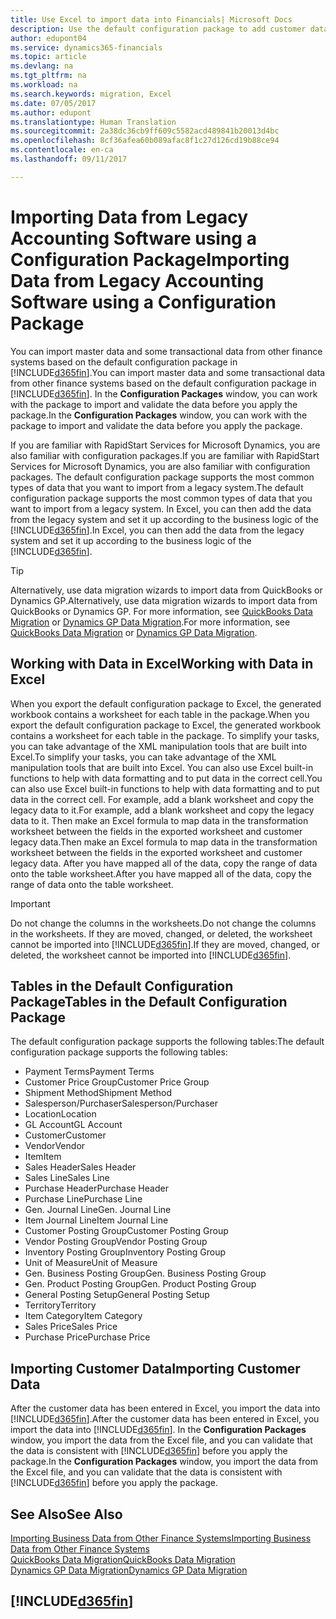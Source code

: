 ```yaml
---
title: Use Excel to import data into Financials| Microsoft Docs
description: Use the default configuration package to add customer data in Excel and import the data back into Dynamics 365 for Financials.
author: edupont04
ms.service: dynamics365-financials
ms.topic: article
ms.devlang: na
ms.tgt_pltfrm: na
ms.workload: na
ms.search.keywords: migration, Excel
ms.date: 07/05/2017
ms.author: edupont
ms.translationtype: Human Translation
ms.sourcegitcommit: 2a38dc36cb9ff609c5582acd489841b20013d4bc
ms.openlocfilehash: 8cf36afea60b089afac8f1c27d126cd19b88ce94
ms.contentlocale: en-ca
ms.lasthandoff: 09/11/2017

---
```

# <a name="importing-data-from-legacy-accounting-software-using-a-configuration-package"></a><span data-ttu-id="f5429-103">Importing Data from Legacy Accounting Software using a Configuration Package</span><span class="sxs-lookup"><span data-stu-id="f5429-103">Importing Data from Legacy Accounting Software using a Configuration Package</span></span>
<span data-ttu-id="f5429-104">You can import master data and some transactional data from other finance systems based on the default configuration package in [!INCLUDE[d365fin](includes/d365fin_md.md)].</span><span class="sxs-lookup"><span data-stu-id="f5429-104">You can import master data and some transactional data from other finance systems based on the default configuration package in [!INCLUDE[d365fin](includes/d365fin_md.md)].</span></span> <span data-ttu-id="f5429-105">In the **Configuration Packages** window, you can work with the package to import and validate the data before you apply the package.</span><span class="sxs-lookup"><span data-stu-id="f5429-105">In the **Configuration Packages** window, you can work with the package to import and validate the data before you apply the package.</span></span>  

<span data-ttu-id="f5429-106">If you are familiar with RapidStart Services for Microsoft Dynamics, you are also familiar with configuration packages.</span><span class="sxs-lookup"><span data-stu-id="f5429-106">If you are familiar with RapidStart Services for Microsoft Dynamics, you are also familiar with configuration packages.</span></span> <span data-ttu-id="f5429-107">The default configuration package supports the most common types of data that you want to import from a legacy system.</span><span class="sxs-lookup"><span data-stu-id="f5429-107">The default configuration package supports the most common types of data that you want to import from a legacy system.</span></span> <span data-ttu-id="f5429-108">In Excel, you can then add the data from the legacy system and set it up according to the business logic of the [!INCLUDE[d365fin](includes/d365fin_md.md)].</span><span class="sxs-lookup"><span data-stu-id="f5429-108">In Excel, you can then add the data from the legacy system and set it up according to the business logic of the [!INCLUDE[d365fin](includes/d365fin_md.md)].</span></span>  

> [!TIP]  
>   <span data-ttu-id="f5429-109">Alternatively, use data migration wizards to import data from QuickBooks or Dynamics GP.</span><span class="sxs-lookup"><span data-stu-id="f5429-109">Alternatively, use data migration wizards to import data from QuickBooks or Dynamics GP.</span></span> <span data-ttu-id="f5429-110">For more information, see [QuickBooks Data Migration](ui-extensions-quickbooks-data-migration.md) or [Dynamics GP Data Migration](ui-extensions-dynamicsgp-data-migration.md).</span><span class="sxs-lookup"><span data-stu-id="f5429-110">For more information, see [QuickBooks Data Migration](ui-extensions-quickbooks-data-migration.md) or [Dynamics GP Data Migration](ui-extensions-dynamicsgp-data-migration.md).</span></span>  

## <a name="working-with-data-in-excel"></a><span data-ttu-id="f5429-111">Working with Data in Excel</span><span class="sxs-lookup"><span data-stu-id="f5429-111">Working with Data in Excel</span></span>
<span data-ttu-id="f5429-112">When you export the default configuration package to Excel, the generated workbook contains a worksheet for each table in the package.</span><span class="sxs-lookup"><span data-stu-id="f5429-112">When you export the default configuration package to Excel, the generated workbook contains a worksheet for each table in the package.</span></span> <span data-ttu-id="f5429-113">To simplify your tasks, you can take advantage of the XML manipulation tools that are built into Excel.</span><span class="sxs-lookup"><span data-stu-id="f5429-113">To simplify your tasks, you can take advantage of the XML manipulation tools that are built into Excel.</span></span> <span data-ttu-id="f5429-114">You can also use Excel built-in functions to help with data formatting and to put data in the correct cell.</span><span class="sxs-lookup"><span data-stu-id="f5429-114">You can also use Excel built-in functions to help with data formatting and to put data in the correct cell.</span></span> <span data-ttu-id="f5429-115">For example, add a blank worksheet and copy the legacy data to it.</span><span class="sxs-lookup"><span data-stu-id="f5429-115">For example, add a blank worksheet and copy the legacy data to it.</span></span> <span data-ttu-id="f5429-116">Then make an Excel formula to map data in the transformation worksheet between the fields in the exported worksheet and customer legacy data.</span><span class="sxs-lookup"><span data-stu-id="f5429-116">Then make an Excel formula to map data in the transformation worksheet between the fields in the exported worksheet and customer legacy data.</span></span> <span data-ttu-id="f5429-117">After you have mapped all of the data, copy the range of data onto the table worksheet.</span><span class="sxs-lookup"><span data-stu-id="f5429-117">After you have mapped all of the data, copy the range of data onto the table worksheet.</span></span>  

> [!IMPORTANT]  
>  <span data-ttu-id="f5429-118">Do not change the columns in the worksheets.</span><span class="sxs-lookup"><span data-stu-id="f5429-118">Do not change the columns in the worksheets.</span></span> <span data-ttu-id="f5429-119">If they are moved, changed, or deleted, the worksheet cannot be imported into [!INCLUDE[d365fin](includes/d365fin_md.md)].</span><span class="sxs-lookup"><span data-stu-id="f5429-119">If they are moved, changed, or deleted, the worksheet cannot be imported into [!INCLUDE[d365fin](includes/d365fin_md.md)].</span></span>

## <a name="tables-in-the-default-configuration-package"></a><span data-ttu-id="f5429-120">Tables in the Default Configuration Package</span><span class="sxs-lookup"><span data-stu-id="f5429-120">Tables in the Default Configuration Package</span></span>
<span data-ttu-id="f5429-121">The default configuration package supports the following tables:</span><span class="sxs-lookup"><span data-stu-id="f5429-121">The default configuration package supports the following tables:</span></span>

-   <span data-ttu-id="f5429-122">Payment Terms</span><span class="sxs-lookup"><span data-stu-id="f5429-122">Payment Terms</span></span>
-   <span data-ttu-id="f5429-123">Customer Price Group</span><span class="sxs-lookup"><span data-stu-id="f5429-123">Customer Price Group</span></span>
-   <span data-ttu-id="f5429-124">Shipment Method</span><span class="sxs-lookup"><span data-stu-id="f5429-124">Shipment Method</span></span>
-   <span data-ttu-id="f5429-125">Salesperson/Purchaser</span><span class="sxs-lookup"><span data-stu-id="f5429-125">Salesperson/Purchaser</span></span>
-   <span data-ttu-id="f5429-126">Location</span><span class="sxs-lookup"><span data-stu-id="f5429-126">Location</span></span>
-   <span data-ttu-id="f5429-127">GL Account</span><span class="sxs-lookup"><span data-stu-id="f5429-127">GL Account</span></span>
-   <span data-ttu-id="f5429-128">Customer</span><span class="sxs-lookup"><span data-stu-id="f5429-128">Customer</span></span>
-   <span data-ttu-id="f5429-129">Vendor</span><span class="sxs-lookup"><span data-stu-id="f5429-129">Vendor</span></span>
-   <span data-ttu-id="f5429-130">Item</span><span class="sxs-lookup"><span data-stu-id="f5429-130">Item</span></span>
-   <span data-ttu-id="f5429-131">Sales Header</span><span class="sxs-lookup"><span data-stu-id="f5429-131">Sales Header</span></span>
-   <span data-ttu-id="f5429-132">Sales Line</span><span class="sxs-lookup"><span data-stu-id="f5429-132">Sales Line</span></span>
-   <span data-ttu-id="f5429-133">Purchase Header</span><span class="sxs-lookup"><span data-stu-id="f5429-133">Purchase Header</span></span>
-   <span data-ttu-id="f5429-134">Purchase Line</span><span class="sxs-lookup"><span data-stu-id="f5429-134">Purchase Line</span></span>
-   <span data-ttu-id="f5429-135">Gen. Journal Line</span><span class="sxs-lookup"><span data-stu-id="f5429-135">Gen. Journal Line</span></span>
-   <span data-ttu-id="f5429-136">Item Journal Line</span><span class="sxs-lookup"><span data-stu-id="f5429-136">Item Journal Line</span></span>
-   <span data-ttu-id="f5429-137">Customer Posting Group</span><span class="sxs-lookup"><span data-stu-id="f5429-137">Customer Posting Group</span></span>
-   <span data-ttu-id="f5429-138">Vendor Posting Group</span><span class="sxs-lookup"><span data-stu-id="f5429-138">Vendor Posting Group</span></span>
-   <span data-ttu-id="f5429-139">Inventory Posting Group</span><span class="sxs-lookup"><span data-stu-id="f5429-139">Inventory Posting Group</span></span>
-   <span data-ttu-id="f5429-140">Unit of Measure</span><span class="sxs-lookup"><span data-stu-id="f5429-140">Unit of Measure</span></span>
-   <span data-ttu-id="f5429-141">Gen. Business Posting Group</span><span class="sxs-lookup"><span data-stu-id="f5429-141">Gen. Business Posting Group</span></span>
-   <span data-ttu-id="f5429-142">Gen. Product Posting Group</span><span class="sxs-lookup"><span data-stu-id="f5429-142">Gen. Product Posting Group</span></span>
-   <span data-ttu-id="f5429-143">General Posting Setup</span><span class="sxs-lookup"><span data-stu-id="f5429-143">General Posting Setup</span></span>
-   <span data-ttu-id="f5429-144">Territory</span><span class="sxs-lookup"><span data-stu-id="f5429-144">Territory</span></span>
-   <span data-ttu-id="f5429-145">Item Category</span><span class="sxs-lookup"><span data-stu-id="f5429-145">Item Category</span></span>
-   <span data-ttu-id="f5429-146">Sales Price</span><span class="sxs-lookup"><span data-stu-id="f5429-146">Sales Price</span></span>
-   <span data-ttu-id="f5429-147">Purchase Price</span><span class="sxs-lookup"><span data-stu-id="f5429-147">Purchase Price</span></span>

## <a name="importing-customer-data"></a><span data-ttu-id="f5429-148">Importing Customer Data</span><span class="sxs-lookup"><span data-stu-id="f5429-148">Importing Customer Data</span></span>
<span data-ttu-id="f5429-149">After the customer data has been entered in Excel, you import the data into [!INCLUDE[d365fin](includes/d365fin_md.md)].</span><span class="sxs-lookup"><span data-stu-id="f5429-149">After the customer data has been entered in Excel, you import the data into [!INCLUDE[d365fin](includes/d365fin_md.md)].</span></span> <span data-ttu-id="f5429-150">In the **Configuration Packages** window, you import the data from the Excel file, and you can validate that the data is consistent with [!INCLUDE[d365fin](includes/d365fin_md.md)] before you apply the package.</span><span class="sxs-lookup"><span data-stu-id="f5429-150">In the **Configuration Packages** window, you import the data from the Excel file, and you can validate that the data is consistent with [!INCLUDE[d365fin](includes/d365fin_md.md)] before you apply the package.</span></span>

## <a name="see-also"></a><span data-ttu-id="f5429-151">See Also</span><span class="sxs-lookup"><span data-stu-id="f5429-151">See Also</span></span>
[<span data-ttu-id="f5429-152">Importing Business Data from Other Finance Systems</span><span class="sxs-lookup"><span data-stu-id="f5429-152">Importing Business Data from Other Finance Systems</span></span>](upload-data.md)  
[<span data-ttu-id="f5429-153">QuickBooks Data Migration</span><span class="sxs-lookup"><span data-stu-id="f5429-153">QuickBooks Data Migration</span></span>](ui-extensions-quickbooks-data-migration.md)  
[<span data-ttu-id="f5429-154">Dynamics GP Data Migration</span><span class="sxs-lookup"><span data-stu-id="f5429-154">Dynamics GP Data Migration</span></span>](ui-extensions-dynamicsgp-data-migration.md)  

## [!INCLUDE[d365fin](includes/free_trial_md.md)]

